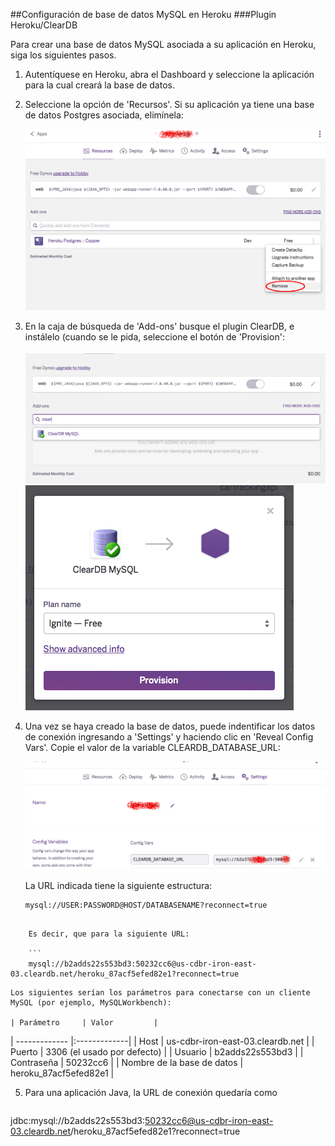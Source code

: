 ##Configuración de base de datos MySQL en Heroku
###Plugin Heroku/ClearDB

Para crear una base de datos MySQL asociada a su aplicación en Heroku, siga los siguientes pasos.

1. Autentíquese en Heroku, abra el Dashboard y seleccione la aplicación para la cual creará la base de datos.
2. Seleccione la opción de 'Recursos'. Si su aplicación ya tiene una base de datos Postgres asociada, elimínela:

	![](RemovePostgres.png)

3. En la caja de búsqueda de 'Add-ons' busque el plugin ClearDB, e instálelo (cuando se le pida, seleccione el botón de 'Provision':

	![](ClearDBSearch.png)
	![](Ignite.png)      

4. Una vez se haya creado la base de datos, puede indentificar los datos de conexión ingresando a 'Settings' y haciendo clic en 'Reveal Config Vars'. Copie el valor de la variable CLEARDB_DATABASE_URL:

	![](ShowConfigVars.png)

	La URL indicada tiene la siguiente estructura:

	```
	mysql://USER:PASSWORD@HOST/DATABASENAME?reconnect=true
```

	Es decir, que para la siguiente URL: 

	```
	mysql://b2adds22s553bd3:50232cc6@us-cdbr-iron-east-03.cleardb.net/heroku_87acf5efed82e1?reconnect=true
```
	Los siguientes serían los parámetros para conectarse con un cliente MySQL (por ejemplo, MySQLWorkbench):

	| Parámetro     | Valor         | 
| ------------- |:-------------|
| Host      | us-cdbr-iron-east-03.cleardb.net |
| Puerto | 3306 (el usado por defecto)     |
| Usuario     | b2adds22s553bd3      |
| Contraseña | 50232cc6      |
| Nombre de la base de datos | heroku_87acf5efed82e1      |

5. Para una aplicación Java, la URL de conexión quedaría como

	```
jdbc:mysql://b2adds22s553bd3:50232cc6@us-cdbr-iron-east-03.cleardb.net/heroku_87acf5efed82e1?reconnect=true   
```  
